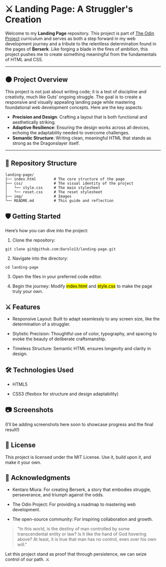 # ⚔️ Landing Page: A Struggler's Creation

Welcome to my **Landing Page** repository. This project is part of [The Odin Project](https://www.theodinproject.com/) curriculum and serves as both a step forward in my web development journey and a tribute to the relentless determination found in the pages of **Berserk**. Like forging a blade in the fires of ambition, this project pushes me to create something meaningful from the fundamentals of HTML and CSS.

---

## 🌑 **Project Overview**

This project is not just about writing code; it is a test of discipline and creativity, much like Guts’ ongoing struggle. The goal is to create a responsive and visually appealing landing page while mastering foundational web development concepts. Here are the key aspects:

- **Precision and Design**: Crafting a layout that is both functional and aesthetically striking.
- **Adaptive Resilience**: Ensuring the design works across all devices, echoing the adaptability needed to overcome challenges.
- **Semantic Structure**: Writing clean, meaningful HTML that stands as strong as the Dragonslayer itself.

---

## 📂 **Repository Structure**

```plaintext
landing-page/
├── index.html        # The core structure of the page
├── css/              # The visual identity of the project
│   └── style.css     # The main stylesheet
│   └── reset.css     # The reset stylesheet
├── img/              # Images
└── README.md         # This guide and reflection
```

## 🛡️ Getting Started

Here’s how you can dive into the project:

1. Clone the repository:

```
git clone git@github.com:Darolo13/landing-page.git
```

2. Navigate into the directory:

``` 
cd landing-page
```

3. Open the files in your preferred code editor.

4. Begin the journey: Modify <mark>index.html</mark> and <mark>style.css</mark> to make the page truly your own.

## ⚔️ Features

- Responsive Layout: Built to adapt seamlessly to any screen size, like the determination of a struggler.

- Stylistic Precision: Thoughtful use of color, typography, and spacing to evoke the beauty of deliberate craftsmanship.

- Timeless Structure: Semantic HTML ensures longevity and clarity in design.

## 🛠️ Technologies Used

- HTML5

- CSS3 (flexbox for structure and design adaptability)

## 📷 Screenshots

(I’ll be adding screenshots here soon to showcase progress and the final result!)

## 📜 License

This project is licensed under the MIT License. Use it, build upon it, and make it your own.

## 🐉 Acknowledgments

- Kentaro Miura: For creating Berserk, a story that embodies struggle, perseverance, and triumph against the odds.

- The Odin Project: For providing a roadmap to mastering web development.

- The open-source community: For inspiring collaboration and growth.
  

> "In this world, is the destiny of man controlled by some transcendental entity or law?
   Is it like the hand of God hovering above? At least, it is true that man has no control, even over his own will."


Let this project stand as proof that through persistence, we can seize control of our path. ⚔️
